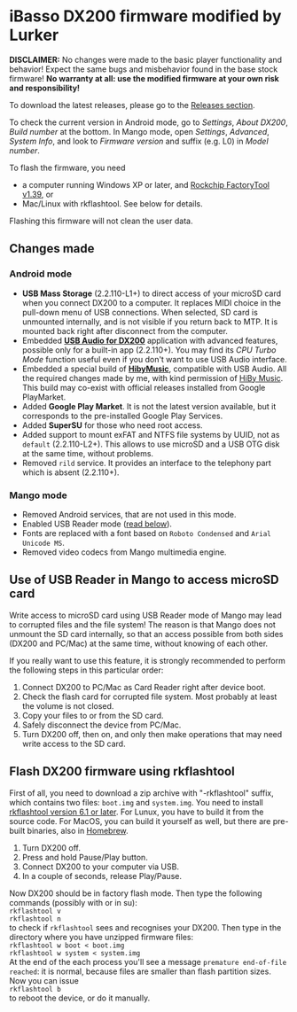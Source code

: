 # iBasso DX200 firmware modified by Lurker

**DISCLAIMER:** No changes were made to the basic player functionality and behavior! Expect the same bugs and misbehavior found in the base stock firmware! **No warranty at all: use the modified firmware at your own risk and responsibility!**

To download the latest releases, please go to the [Releases section](https://github.com/Lurker00/DX200-firmware/releases).

To check the current version in Android mode, go to _Settings_, _About DX200_, _Build number_ at the bottom. In Mango mode, open _Settings_, _Advanced_, _System Info_, and look to _Firmware version_ and suffix (e.g. L0) in _Model number_.

To flash the firmware, you need
* a computer running Windows XP or later, and [Rockchip FactoryTool v1.39](https://github.com/Lurker00/DX200-firmware/tree/master/tools), or
* Mac/Linux with rkflashtool. See below for details.

Flashing this firmware will not clean the user data.

## Changes made
### Android mode
* **USB Mass Storage** (2.2.110-L1+) to direct access of your microSD card when you connect DX200 to a computer. It replaces MIDI choice in the pull-down menu of USB connections. When selected, SD card is unmounted internally, and is not visible if you return back to MTP. It is mounted back right after disconnect from the computer.
* Embedded [**USB Audio for DX200**](https://github.com/Lurker00/DX200-USB-Audio-Release/blob/master/README.md) application with advanced features, possible only for a built-in app (2.2.110+). You may find its *CPU Turbo Mode* function useful even if you don't want to use USB Audio interface.
* Embedded a special build of [**HibyMusic**](https://play.google.com/store/apps/details?id=com.hiby.music), compatible with USB Audio. All the required changes made by me, with kind permission of [HiBy Music](http://www.hiby.cd/index_en.aspx). This build may co-exist with official releases installed from Google PlayMarket.
* Added **Google Play Market**. It is not the latest version available, but it corresponds to the pre-installed Google Play Services.
* Added **SuperSU** for those who need root access.
* Added support to mount exFAT and NTFS file systems by UUID, not as `default` (2.2.110-L2+). This allows to use microSD and a USB OTG disk at the same time, without problems.
* Removed `rild` service. It provides an interface to the telephony part which is absent (2.2.110+).

### Mango mode
* Removed Android services, that are not used in this mode.
* Enabled USB Reader mode ([read below](https://github.com/Lurker00/DX200-firmware/blob/master/README.md#use-of-usb-reader-in-mango-to-access-microsd-card)).
* Fonts are replaced with a font based on `Roboto Condensed` and `Arial Unicode MS`.
* Removed video codecs from Mango multimedia engine.

## Use of USB Reader in Mango to access microSD card
Write access to microSD card using USB Reader mode of Mango may lead to corrupted files and the file system! The reason is that Mango does not unmount the SD card internally, so that an access possible from both sides (DX200 and PC/Mac) at the same time, without knowing of each other.

If you really want to use this feature, it is strongly recommended to perform the following steps in this particular order:
1. Connect DX200 to PC/Mac as Card Reader right after device boot.
2. Check the flash card for corrupted file system. Most probably at least the volume is not closed.
3. Copy your files to or from the SD card.
3. Safely disconnect the device from PC/Mac.
4. Turn DX200 off, then on, and only then make operations that may need write access to the SD card.

## Flash DX200 firmware using rkflashtool
First of all, you need to download a zip archive with "-rkflashtool" suffix, which contains two files: `boot.img` and `system.img`. You need to install [rkflashtool version 6.1 or later](https://sourceforge.net/projects/rkflashtool/files/). For Lunux, you have to build it from the source code. For MacOS, you can build it yourself as well, but there are pre-built binaries, also in [Homebrew](http://brewformulas.org/Rkflashtool).

1. Turn DX200 off.
2. Press and hold Pause/Play button.
3. Connect DX200 to your computer via USB.
4. In a couple of seconds, release Play/Pause.

Now DX200 should be in factory flash mode. Then type the following commands (possibly with or in su):<br />
`rkflashtool v`<br />
`rkflashtool n`<br />
to check if `rkflashtool` sees and recognises your DX200. Then type in the directory where you have unzipped firmware files:<br />
`rkflashtool w boot < boot.img`<br />
`rkflashtool w system < system.img`<br />
At the end of the each process you'll see a message `premature end-of-file reached`: it is normal, because files are smaller than flash partition sizes. Now you can issue<br />
`rkflashtool b`<br />
to reboot the device, or do it manually.
